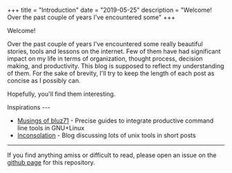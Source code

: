 +++
title = "Introduction"
date = "2019-05-25"
description = "Welcome! Over the past couple of years I've encountered some"
+++

Welcome!

Over the past couple of years I've encountered some really beautiful
stories, tools and lessons on the internet. Few of them have had
significant impact on my life in terms of organization, thought
process, decision making, and productivity. This blog is supposed to
reflect my understanding of them. For the sake of brevity, I'll try to keep the
length of each post as concise as I possibly can.

Hopefully, you'll find them interesting.

Inspirations ---

- [Musings of bluz71](https://bluz71.github.io/) - Precise guides to
integrate productive command line tools in GNU+Linux
- [Inconsolation](https://inconsolation.wordpress.com/) - Blog
discussing lots of unix tools in short posts

---

If you find anything amiss or difficult to read, please open an issue
on the [github page](https://github.com/musq/my-website/issues) for
this repository.
